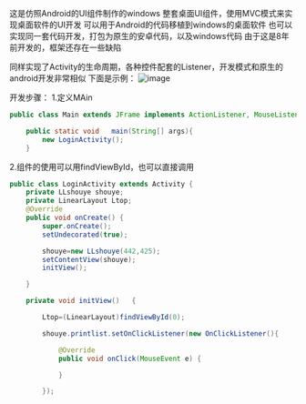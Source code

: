 这是仿照Android的UI组件制作的windows 整套桌面UI组件，使用MVC模式来实现桌面软件的UI开发
可以用于Android的代码移植到windows的桌面软件
也可以实现同一套代码开发，打包为原生的安卓代码，以及windows代码
由于这是8年前开发的，框架还存在一些缺陷

同样实现了Activity的生命周期，各种控件配套的Listener，开发模式和原生的android开发非常相似
下面是示例：
![image](https://github.com/user-attachments/assets/5a278e0f-851c-4c35-9433-9852381ae75a)

开发步骤：
1.定义MAin
```JAVA
public class Main extends JFrame implements ActionListener, MouseListener {

    public static void   main(String[] args){
        new LoginActivity();
    }
```
2.组件的使用可以用findViewById，也可以直接调用
```JAVA
public class LoginActivity extends Activity {
    private LLshouye shouye;
    private LinearLayout Ltop;
    @Override
    public void onCreate() { 
        super.onCreate();
        setUndecorated(true);

        shouye=new LLshouye(442,425);
        setContentView(shouye);
        initView();

    }

    private void initView()   {

        Ltop=(LinearLayout)findViewById(0);

        shouye.printlist.setOnClickListener(new OnClickListener(){

            @Override
            public void onClick(MouseEvent e) { 

            }

        });
```
